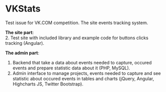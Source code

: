 VKStats
=======
Test issue for VK.COM competition. The site events tracking system.

<b>The site part</b>: <br>
2. Test site with included library and example code for buttons clicks tracking (Angular). 

<b>The admin part</b>:
1. Backend that take a data about events needed to capture, occured events and prepare statistic data about it (PHP, MySQL).
2. Admin interface to manage projects, events needed to capture and see statistic about occured events in tables and charts (jQuery, Angular, Highcharts JS, Twitter Bootstrap).







